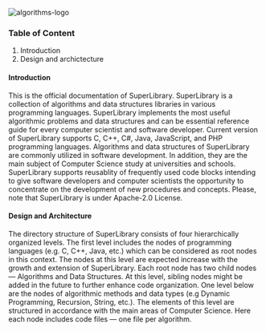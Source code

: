 ![algorithms-logo](https://cloud.githubusercontent.com/assets/25867263/26476597/ffd0f19c-41d0-11e7-89bc-a68cab792f53.jpg)

### Table of Content

1. Introduction
2. Design and archictecture

#### Introduction

This is the official documentation of SuperLibrary. SuperLibrary is a collection of algorithms and data structures libraries in various programming languages. SuperLibrary implements the most useful algorithmic problems and data structures and can be essential reference guide for every computer scientist and software developer. Current version of SuperLibrary supports C, C++, C#, Java, JavaScript, and PHP programming languages.
Algorithms and data structures of SuperLibrary are commonly utilized in software development. In addition, they are the main subject of Computer Science study at universities and schools. SuperLibrary supports reusablity of frequently used code blocks intending to give software developers and computer scientists the opportunity to concentrate on the development of new procedures and concepts. Please, note that SuperLibrary is under Apache-2.0 License. 

#### Design and Architecture

The directory structure of SuperLibrary consists of four hierarchically organized levels. The first level includes the nodes of programming languages (e.g. C, C++, Java, etc.) which can be considered as root nodes in this context. The nodes at this level are expected increase with the growth and extension of SuperLibrary. Each root node has two child nodes — Algorithms and Data Structures. At this level, sibling nodes might be added in the future to further enhance code organization. One level below are the nodes of algorithmic methods and data types (e.g Dynamic Programming, Recursion, String, etc.). The elements of this level are structured in accordance with the main areas of Computer Science. Here each node includes code files — one file per algorithm. 
